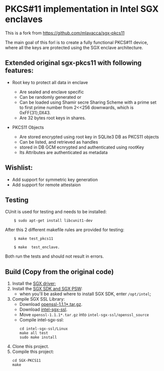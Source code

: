 # PKCS#11 implementation in Intel SGX enclaves

This is a fork from https://github.com/mlavacca/sgx-pkcs11

The main goal of this forl is to create a fully functional
PKCS#11 device, where all the keys are protected using
the SGX enclave architecture.



## Extended original sgx-pkcs11 with following features:
  * Root key to protect all data in enclave
     * Are sealed and enclave specific
     * Can be randomly generated or
     * Can be loaded using Shamir secre Sharing Scheme with a prime
       set to first prime number from 2<<256 downwards, which is 0xFF{31},0X43.
     * Are 32 bytes root keys in shares.

  * PKCS11 Objects
     * Are stored encrypted using root key  in SQLite3 DB as PKCS11 objects
     * Can be listed, and retrieved as handles
     * stored in DB GCM ecnrypted and authenticated using rootKey
     * Its Attributes are authenticated as metadata

## Wishlist:
  * Add support for symmetric key generation
  * Add support for remote attestaion


## Testing

CUnit is used for testing and needs to be installed:

```
    $ sudo apt-get install libcunit1-dev
```

After this 2 different makefile rules are provided for testing:
```
    $ make test_pkcs11

    $ make  test_enclave.
```

Both run the tests and should not result in errors.


## Build (Copy from the original code)
1. Install the [SGX driver](https://github.com/intel/linux-sgx-driver);
2. Install the [SGX SDK and SGX PSW](https://github.com/intel/linux-sgx):
    * when you'll be asked where to install SGX SDK, enter `/opt/intel`;
3. Compile SGX SSL Library:
   * Download [openssl-1.1.1*.tar.gz](https://www.openssl.org/source/openssl-1.1.1c.tar.gz).
   * Download [intel-sgx-ssl](https://github.com/intel/intel-sgx-ssl).
   * Move `openssl-1.1.1*.tar.gz` into `intel-sgx-ssl/openssl_source`
   * Compile intel-sgx-ssl:
        ```
        cd intel-sgx-ssl/Linux
        make all test
        sudo make install
        ```
4.  Clone this project.
5.  Compile this project:
    ```
    cd SGX-PKCS11
    make
    ```
